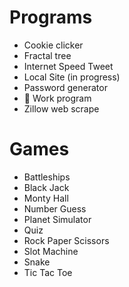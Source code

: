 # Programs

- Cookie clicker
- Fractal tree
- Internet Speed Tweet
- Local Site (in progress)
- Password generator
- 💼 Work program 
- Zillow web scrape


# Games

- Battleships
- Black Jack
- Monty Hall
- Number Guess
- Planet Simulator
- Quiz 
- Rock Paper Scissors
- Slot Machine
- Snake
- Tic Tac Toe
